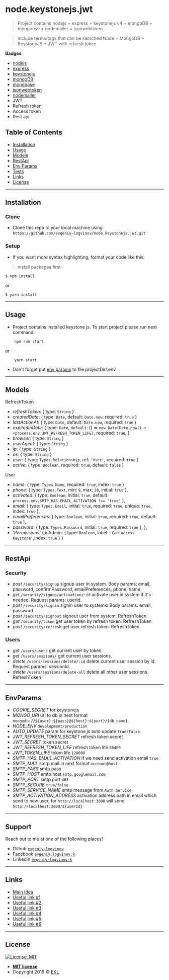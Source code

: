 # node.keystonejs.jwt

> Project contains nodejs + express + keystonejs v4 + mongoDB + mongoose + nodemailer + jsonwebtoken

> include terms/tags that can be searched
Node + MongoDB + KeystoneJS + JWT with refresh token

**Badges**

- [nodejs](https://nodejs.org)
- [express](expressjs.com/)
- [keystonejs](https://v4.keystonejs.com/)
- [mongoDB](www.mongodb.com/‎)
- [mongoose](www.mongodb.com/‎)
- [jsonwebtoken](https://github.com/auth0/node-jsonwebtoken)
- [nodemailer](https://nodemailer.com/)
- JWT
- Refresh token
- Access token
- Rest api

## Table of Contents

- [Installation](#installation)
- [Usage](#usage)
- [Models](#models)
- [RestApi](#restapi)
- [Env Params](#EnvParams)
- [Tests](#tests)
- [Links](#links)
- [License](#license)

---

## Installation

### Clone

- Clone this repo to your local machine using `https://github.com/evgeniy-logvinov/node.keystonejs.jwt.git`

### Setup

- If you want more syntax highlighting, format your code like this:

> install packages first

```shell
$ npm install
```
or

```shell
$ yarn install
```
---

## Usage

- Project contains installed keystone js. To start project please run next command:

```shell
    npm run start
```
or

```shell
    yarn start
```

- Don't forget put [env params](#envParams) to file projectDir/.env
---

## Models
RefreshToken
* _refreshToken_: { type: `String` }
* _createdDate_: { type: `Date`, default: `Date.now`, required:  `true` }
* _lastActionAt_: { type: `Date`, default: `Date.now`, required: `true` }
* _expiredInDate_: {
		type: `Date`,
		`default`: () =>  `new Date(Date.now() + +process.env.JWT_REFRESH_TOKEN_LIFE)`,
		required: `true`,
	}
* _browser_: { type: `String` }
* _userAgent_: { type: `String` }
* _ip_: { type: `String` }
* _os_: { type: `String` }
* _user_: { type: `Types.Relationship`, ref: `'User'`, required: `true` }
* _active_: { type: `Boolean`, required: `true`, default: `false` }

User
* _name_: { type: `Types.Name`, required: `true`, index: `true` }
* _phone_: { type: `Types.Text`, min: `9`, max: `20`, initial: `true` },
* _activated_: { type: `Boolean`, initial: `true`, default: `process.env.SMTP_HAS_EMAIL_ACTIVATION !== 'true'` },
* _email_: { type: `Types.Email`, initial: `true`, required: `true`, unique: `true`, index: `true` },
* _emailPreferences_: { type: `Boolean`, initial: `true`, required: `true`, default: `true` },
* _password_: { type: `Types.Password`, initial: `true`, required: `true` },
},
* _'Permissions'_ {
    isAdmin: {
        type: `Boolean`, label: `'Can access Keystone'`,index: `true` }
}

---
## RestApi

### Security

* _post_ `/security/signup` signup user in system. Body params: email, password, confirmPassword, emailPreferences, phone, name.
* _get_ `/security/signup/activation/:id` activate user in system if it's needed. Request params: userId.
* _post_ `/security/signin` signin user to systemю Body params: email, password.
* _post_ `/security/signout` signout user from system. RefreshToken
* _get_ `/security/token` get user token by refresh token. RefreshToken
* _post_ `/security/refresh` get user refresh token. RefreshToken

### Users

* _get_ `/users/user/` get current user by token.
* _get_ `/users/sessions/` get current user sessions.
* _delete_ `/users/sessions/delete/:id` delete current user session by id. Request params: sessionId.
* _delete_ `/users/sessions/delete-all` delete all other user sessions. RefreshToken

---

## EnvParams
* _COOKIE_SECRET_ for keystonejs
* _MONGO_URI_ url to db in next format `mongodb://${user}:${pass}@${host}:${port}/{db_name}`
* _NODE_ENV_ `development/production`
* _AUTO_UPDATE_ param for keystone js auto update `true/false`
* _JWT_REFRESH_TOKEN_SECRET_ refresh token secret
* _JWT_SECRET_ token secret
* _JWT_REFRESH_TOKEN_LIFE_ refresh token life `86400`
* _JWT_TOKEN_LIFE_ token life `120000`
* _SMTP_HAS_EMAIL_ACTIVATION_ if we need send activation email `true`
* _SMTP_MAIL_ smtp mail in next format `account@host`
* _SMTP_PASS_ smtp pass
* _SMTP_HOST_ smtp host `smtp.googlemail.com`
* _SMTP_PORT_ smtp port `465`
* _SMTP_SECURE_ `true/false`
* _SMTP_SERVICE_NAME_ smtp message from `Auth Service`
* _SMTP_ACTIVATION_ADDRESS_ activation address path in email which send to new user, for `http://localhost:3000` will send `http://localhost:3000/${userId}`

---
<!--
## Tests

- Use jest inside `/packages/*` for each project and add this line to your `package.json` file

```js
    scripts: {
        "test:unit": "vue-cli-service test:unit --color"
    }
```

--- -->

## Support

Reach out to me at one of the following places!

- Github <a href="https://github.com/evgeniy-logvinov">`evgeniy-logvinov`</a>
- Facebook <a href="https://www.facebook.com/evgeniy.logvinov.k" target="_blank">`evgeniy.logvinov.k`</a>
- LinkedIn <a href="https://www.linkedin.com/in/evgeniy-logvinov-k/" target="_blank">`evgeniy-logvinov-k`</a>


---
## Links

- [Main Idea](https://gist.github.com/zmts/802dc9c3510d79fd40f9dc38a12bccfc)
- [Useful link #1](https://www.freecodecamp.org/news/securing-node-js-restful-apis-with-json-web-tokens-9f811a92bb52/)
- [Useful link #2](https://jasonwatmore.com/post/2018/08/06/nodejs-jwt-authentication-tutorial-with-example-api)
- [Useful link #3](https://medium.com/dev-bits/a-guide-for-adding-jwt-token-based-authentication-to-your-single-page-nodejs-applications-c403f7cf04f4)
- [Useful link #4](https://tutorialedge.net/nodejs/nodejs-jwt-authentication-tutorial/)
- [Useful link #5](https://www.sohamkamani.com/blog/javascript/2019-03-29-node-jwt-authentication/)
- [Useful link #6](https://dev.to/_marcba/secure-your-node-js-application-with-json-web-token-4d4e)

---

## License

[![License: MIT](https://img.shields.io/badge/License-MIT-yellow.svg)](https://opensource.org/licenses/MIT)

- **[MIT license](http://opensource.org/licenses/mit-license.php)**
- Copyright 2019 © <a href="https://github.com/evgeniy-logvinov" target="_blank">EKL</a>.

